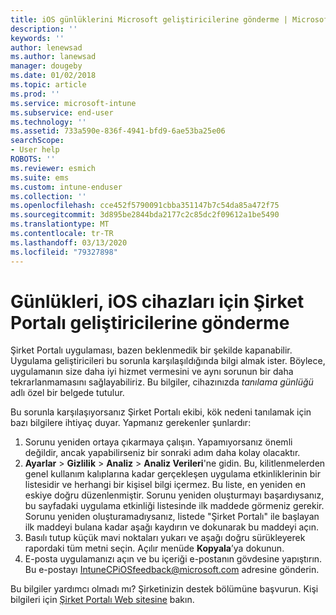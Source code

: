 ```yaml
---
title: iOS günlüklerini Microsoft geliştiricilerine gönderme | Microsoft Docs
description: ''
keywords: ''
author: lenewsad
ms.author: lanewsad
manager: dougeby
ms.date: 01/02/2018
ms.topic: article
ms.prod: ''
ms.service: microsoft-intune
ms.subservice: end-user
ms.technology: ''
ms.assetid: 733a590e-836f-4941-bfd9-6ae53ba25e06
searchScope:
- User help
ROBOTS: ''
ms.reviewer: esmich
ms.suite: ems
ms.custom: intune-enduser
ms.collection: ''
ms.openlocfilehash: cce452f5790091cbba351147b7c54da85a472f75
ms.sourcegitcommit: 3d895be2844bda2177c2c85dc2f09612a1be5490
ms.translationtype: MT
ms.contentlocale: tr-TR
ms.lasthandoff: 03/13/2020
ms.locfileid: "79327898"
---
```

# <a name="send-logs-to-the-company-portal-developers-for-ios-devices"></a>Günlükleri, iOS cihazları için Şirket Portalı geliştiricilerine gönderme

Şirket Portalı uygulaması, bazen beklenmedik bir şekilde kapanabilir. Uygulama geliştiricileri bu sorunla karşılaşıldığında bilgi almak ister. Böylece, uygulamanın size daha iyi hizmet vermesini ve aynı sorunun bir daha tekrarlanmamasını sağlayabiliriz. Bu bilgiler, cihazınızda _tanılama günlüğü_ adlı özel bir belgede tutulur.

Bu sorunla karşılaşıyorsanız Şirket Portalı ekibi, kök nedeni tanılamak için bazı bilgilere ihtiyaç duyar. Yapmanız gerekenler şunlardır:

1. Sorunu yeniden ortaya çıkarmaya çalışın. Yapamıyorsanız önemli değildir, ancak yapabilirseniz bir sonraki adım daha kolay olacaktır.
2. __Ayarlar__ > __Gizlilik__ > __Analiz__ > __Analiz Verileri__'ne gidin. Bu, kilitlenmelerden genel kullanım kalıplarına kadar gerçekleşen uygulama etkinliklerinin bir listesidir ve herhangi bir kişisel bilgi içermez. Bu liste, en yeniden en eskiye doğru düzenlenmiştir. Sorunu yeniden oluşturmayı başardıysanız, bu sayfadaki uygulama etkinliği listesinde ilk maddede görmeniz gerekir. Sorunu yeniden oluşturamadıysanız, listede "Şirket Portalı" ile başlayan ilk maddeyi bulana kadar aşağı kaydırın ve dokunarak bu maddeyi açın.
3. Basılı tutup küçük mavi noktaları yukarı ve aşağı doğru sürükleyerek rapordaki tüm metni seçin. Açılır menüde __Kopyala__’ya dokunun.
4. E-posta uygulamanızı açın ve bu içeriği e-postanın gövdesine yapıştırın. Bu e-postayı <a href="mailto:IntuneCPiOSfeedback@microsoft.com?subject=My Company Portal App Closed Unexpectedly&body=Press and hold, then paste your copied Company Portal app logs here.">IntuneCPiOSfeedback@microsoft.com</a> adresine gönderin.

Bu bilgiler yardımcı olmadı mı? Şirketinizin destek bölümüne başvurun. Kişi bilgileri için [Şirket Portalı Web sitesine](https://go.microsoft.com/fwlink/?linkid=2010980) bakın.
